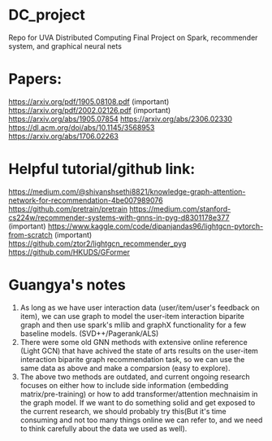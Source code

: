 # DC_project
Repo for UVA Distributed Computing Final Project on Spark, recommender system, and graphical neural nets

# Papers:
https://arxiv.org/pdf/1905.08108.pdf (important)
https://arxiv.org/pdf/2002.02126.pdf (important)
https://arxiv.org/abs/1905.07854
https://arxiv.org/abs/2306.02330
https://dl.acm.org/doi/abs/10.1145/3568953
https://arxiv.org/abs/1706.02263

# Helpful tutorial/github link:
https://medium.com/@shivanshsethi8821/knowledge-graph-attention-network-for-recommendation-4be007989076
https://github.com/pretrain/pretrain
https://medium.com/stanford-cs224w/recommender-systems-with-gnns-in-pyg-d8301178e377 (important)
https://www.kaggle.com/code/dipanjandas96/lightgcn-pytorch-from-scratch (important)
https://github.com/ztor2/lightgcn_recommender_pyg
https://github.com/HKUDS/GFormer

# Guangya's notes

1. As long as we have user interaction data (user/item/user's feedback on item), we can use graph to model the user-item interaction biparite graph and then use spark's  mllib and graphX functionality for a few baseline models. (SVD++/Pagerank/ALS)
2. There were some old GNN methods with extensive online reference (Light GCN) that have achived the state of arts results on the user-item interaction biparite graph recommendation task, so we can use the same data as above and make a comparsion (easy to explore).
3. The above two methods are outdated, and current ongoing research focuses on either how to include side information (embedding matrix/pre-training) or how to add transformer/attention mechnaisim in the graph model. If we want to do something solid and get exposed to the current research, we should probably try this(But it's time consuming and not too many things online we can refer to, and we need to think carefully about the data we used as well).



# 